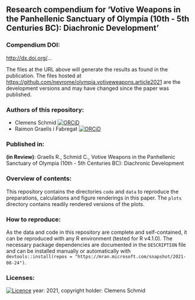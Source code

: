 ## Research compendium for ‘Votive Weapons in the Panhellenic Sanctuary of Olympia (10th - 5th Centuries BC): Diachronic Development’

### Compendium DOI:

<http://dx.doi.org/>…

The files at the URL above will generate the results as found in the publication. The files hosted at <https://github.com/nevrome/olympia.votiveweapons.article2021> are the development versions and may have changed since the paper was published.

### Authors of this repository:

- Clemens Schmid [![ORCiD](https://img.shields.io/badge/ORCiD-0000--0003--3448--5715-green.svg)](http://orcid.org/0000-0003-3448-5715)
- Raimon Graells i Fabregat [![ORCiD](https://img.shields.io/badge/ORCiD-0000--0003--3448--5715-green.svg)](http://orcid.org/0000-0002-9057-7510)

### Published in:

**(in Review)**: Graells R., Schmid C., Votive Weapons in the Panhellenic Sanctuary of Olympia (10th - 5th Centuries BC): Diachronic Development

### Overview of contents:

This repository contains the directories `code` and `data` to reproduce the preparations, calculations and figure renderings in this paper. The `plots` directory contains readily rendered versions of the plots.

### How to reproduce:

As the data and code in this repository are complete and self-contained, it can be reproduced with any R environment (tested for R v4.1.0). The necessary package dependencies are documented in the `DESCRIPTION` file and can be installed manually or automatically with `devtools::install(repos = "https://mran.microsoft.com/snapshot/2021-08-24")`.

### Licenses:

[![Licence](https://img.shields.io/github/license/mashape/apistatus.svg)](http://choosealicense.com/licenses/mit/) year: 2021, copyright holder: Clemens Schmid
